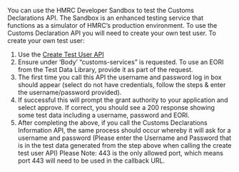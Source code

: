 You can use the HMRC Developer Sandbox to test the Customs Declarations API. The Sandbox is an enhanced testing service that functions as a simulator of HMRC’s production environment.
To use the Customs Declaration API you will need to create your own test user. To create your own test user:
1. Use the [Create Test User API](/api-documentation/docs/api/service/api-platform-test-user/1.0#_create-a-test-user-which-is-an-organisation_post_accordion)
2. Ensure under ‘Body’ “customs-services” is requested. To use an EORI from the Test Data Library, provide it as part of the request. 
3. The first time you call this API the username and password log in box should appear (select do not have credentials, follow the steps & enter the username/password provided). 
4. If successful this will prompt the grant authority to your application and select approve. If correct, you should see a 200 response showing some test data including a username, password and EORI.
5. After completing the above, if you call the Customs Declarations Information API, the same process should occur whereby it will ask for a username and password (Please enter the Username and Password that is in the test data generated from the step above when calling the create test user API)
Please Note: 443 is the only allowed port, which means port 443 will need to be used in the callback URL.